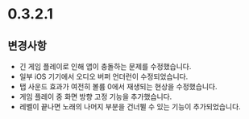 # 0.3.2.1

## 변경사항

- 긴 게임 플레이로 인해 앱이 충돌하는 문제를 수정했습니다.
- 일부 iOS 기기에서 오디오 버퍼 언더런이 수정되었습니다.
- 탭 사운드 효과가 여전히 볼륨 0에서 재생되는 현상을 수정했습니다.
- 게임 플레이 중 화면 방향 고정 기능을 추가했습니다.
- 레벨이 끝나면 노래의 나머지 부분을 건너뛸 수 있는 기능이 추가되었습니다.

